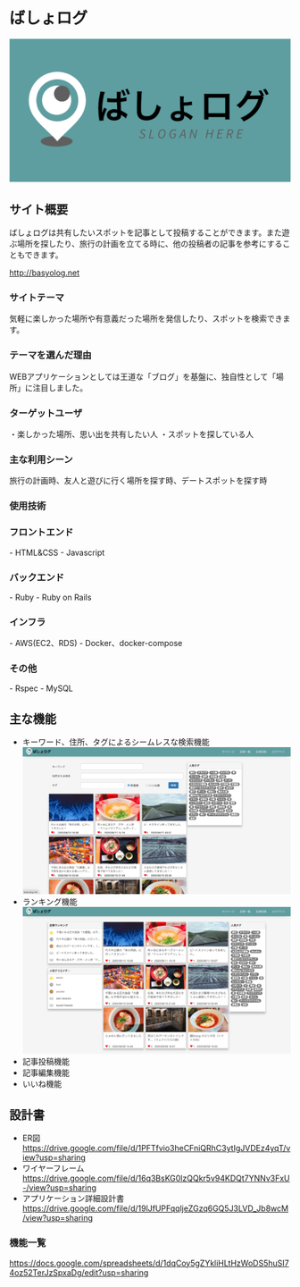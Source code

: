 # ばしょログ

![画像１](./README_image_2.jpg)

## サイト概要
ばしょログは共有したいスポットを記事として投稿することができます。また遊ぶ場所を探したり、旅行の計画を立てる時に、他の投稿者の記事を参考にすることもできます。

http://basyolog.net

### サイトテーマ
気軽に楽しかった場所や有意義だった場所を発信したり、スポットを検索できます。

### テーマを選んだ理由
WEBアプリケーションとしては王道な「ブログ」を基盤に、独自性として「場所」に注目しました。

### ターゲットユーザ
・楽しかった場所、思い出を共有したい人
・スポットを探している人

### 主な利用シーン
旅行の計画時、友人と遊びに行く場所を探す時、デートスポットを探す時

### 使用技術
<h3>フロントエンド</h3>
- HTML&CSS
- Javascript

<h3>バックエンド</h3>
- Ruby
- Ruby on Rails

<h3>インフラ</h3>
- AWS(EC2、RDS)
- Docker、docker-compose

<h3>その他</h3>
- Rspec
- MySQL

## 主な機能
- キーワード、住所、タグによるシームレスな検索機能
![画像2](./README_image_3.jpg)
- ランキング機能
![画像3](./README_image_4.jpg)
- 記事投稿機能
- 記事編集機能
- いいね機能

## 設計書
- ER図
https://drive.google.com/file/d/1PFTfvio3heCFniQRhC3ytIgJVDEz4yqT/view?usp=sharing
- ワイヤーフレーム
https://drive.google.com/file/d/16q3BsKG0lzQQkr5v94KDQt7YNNv3FxU-/view?usp=sharing
- アプリケーション詳細設計書
https://drive.google.com/file/d/19lJfUPFqqljeZGzq6GQ5J3LVD_Jb8wcM/view?usp=sharing

### 機能一覧
https://docs.google.com/spreadsheets/d/1dqCoy5gZYkliHLtHzWoDS5huSI74oz52TerJzSpxaDg/edit?usp=sharing


